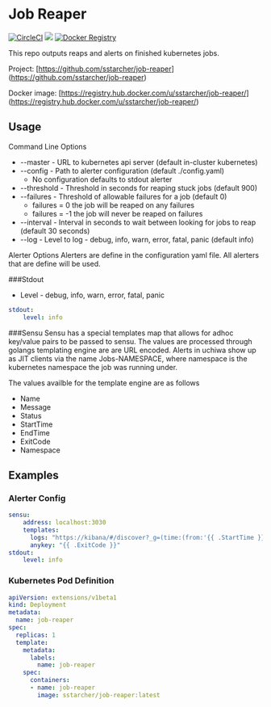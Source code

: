 Job Reaper
================

[![CircleCI](https://circleci.com/gh/sstarcher/job-reaper.svg?style=svg)](https://circleci.com/gh/sstarcher/job-reaper)
[![](https://imagelayers.io/badge/sstarcher/job-reaper:latest.svg)](https://imagelayers.io/?images=sstarcher/job-reaper:latest 'Get your own badge on imagelayers.io')
[![Docker Registry](https://img.shields.io/docker/pulls/sstarcher/job-reaper.svg)](https://registry.hub.docker.com/u/sstarcher/job-reaper)&nbsp;

This repo outputs reaps and alerts on finished kubernetes jobs.

Project: [https://github.com/sstarcher/job-reaper]
(https://github.com/sstarcher/job-reaper)

Docker image: [https://registry.hub.docker.com/u/sstarcher/job-reaper/]
(https://registry.hub.docker.com/u/sstarcher/job-reaper/)


## Usage

Command Line Options
* --master - URL to kubernetes api server (default in-cluster kubernetes)
* --config - Path to alerter configuration (default ./config.yaml)
    - No configuration defaults to stdout alerter
* --threshold - Threshold in seconds for reaping stuck jobs (default 900)
* --failures - Threshold of allowable failures for a job (default 0)
    - failures = 0 the job will be reaped on any failures
    - failures = -1 the job will never be reaped on failures
* --interval - Interval in seconds to wait between looking for jobs to reap (default 30 seconds)
* --log - Level to log - debug, info, warn, error, fatal, panic (default info)

Alerter Options
Alerters are define in the configuration yaml file.  All alerters that are define will be used. 

###Stdout
* Level - debug, info, warn, error, fatal, panic
```yaml
stdout:
    level: info
```

###Sensu
 Sensu has a special templates map that allows for adhoc key/value pairs to be passed to sensu.  The values are processed through golangs templating engine are are URL encoded.  Alerts in uchiwa show up as JIT clients via the name Jobs-NAMESPACE, where namespace is the kubernetes namespace the job was running under.

 The values availble for the template engine are as follows
*  Name
*  Message
*  Status
*  StartTime
*  EndTime
*  ExitCode
*  Namespace

## Examples
### Alerter Config
```yaml
sensu:
    address: localhost:3030
    templates:
      logs: "https://kibana/#/discover?_g=(time:(from:'{{ .StartTime }}',mode:absolute,to:'{{ .EndTime }}'))&empty_value"
      anykey: "{{ .ExitCode }}"
stdout:
    level: info
```

### Kubernetes Pod Definition
```yaml
apiVersion: extensions/v1beta1
kind: Deployment
metadata:
  name: job-reaper
spec:
  replicas: 1
  template:
    metadata:
      labels:
        name: job-reaper
    spec:
      containers:
      - name: job-reaper
        image: sstarcher/job-reaper:latest
```
